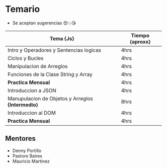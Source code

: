 # Temario
- Se aceptan sugerencias :heart_eyes::boom::kissing_heart: 

|Tema {Js}|Tiempo {aproxx}|
|----------|---------|
|Intro y Operadores y Sentencias logicas| 4hrs|
|Ciclos y Bucles| 4hrs|
|Manipulacion de Arreglos| 4hrs |
|Funciones de la Clase String  y Array| 4hrs|
|**Practica Mensual**|4hrs|
|Introduccion a JSON| 4hrs|
|Manupulacion de Objetos y Arreglos **{Intermedio}**|8hrs|
|Introduccion al DOM|4hrs|
|**Practica Mensual**|4hrs|


## Mentores
- Denny Portillo
- Pastore Baires
- Mauricio Martinez

